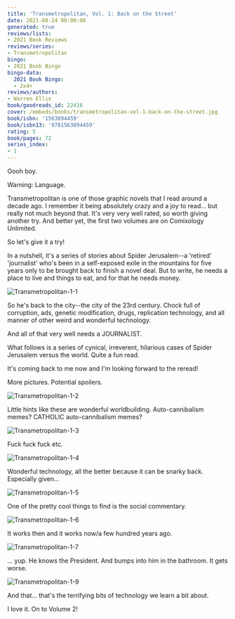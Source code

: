 ```yaml
---
title: 'Transmetropolitan, Vol. 1: Back on the Street'
date: 2021-08-24 00:00:00
generated: true
reviews/lists:
- 2021 Book Reviews
reviews/series:
- Transmetropolitan
bingo:
- 2021 Book Bingo
bingo-data:
  2021 Book Bingo:
  - 2x4+
reviews/authors:
- Warren Ellis
book/goodreads_id: 22416
cover: /embeds/books/transmetropolitan-vol-1-back-on-the-street.jpg
book/isbn: '1563894459'
book/isbn13: '9781563894459'
rating: 5
book/pages: 72
series_index:
- 1
---
```

Oooh boy.  

Warning: Language.  

<!--more-->

Transmetropolitan is one of those graphic novels that I read around a decade ago. I remember it being absolutely crazy and a joy to read... but really not much beyond that. It's very very well rated, so worth giving another try. And better yet, the first two volumes are on Comixology Unlimited.  

So let's give it a try!  

In a nutshell, it's a series of stories about Spider Jerusalem--a 'retired' 'journalist' who's been in a self-exposed exile in the mountains for five years only to be brought back to finish a novel deal. But to write, he needs a place to live and things to eat, and for that he needs money.  

![Transmetropolitan-1-1](/embeds/books/attachments/transmetropolitan-1-1.png)  

So he's back to the city--the city of the 23rd century. Chock full of corruption, ads, genetic modification, drugs, replication technology, and all manner of other weird and wonderful technology.  

And all of that very well needs a JOURNALIST.  

What follows is a series of cynical, irreverent, hilarious cases of Spider Jerusalem versus the world. Quite a fun read.  

It's coming back to me now and I'm looking forward to the reread!  

More pictures. Potential spoilers.  

![Transmetropolitan-1-2](/embeds/books/attachments/transmetropolitan-1-2.png)  

Little hints like these are wonderful worldbuilding. Auto-cannibalism memes? CATHOLIC auto-cannibalism memes?  

![Transmetropolitan-1-3](/embeds/books/attachments/transmetropolitan-1-3.png)  

Fuck fuck fuck etc.  

![Transmetropolitan-1-4](/embeds/books/attachments/transmetropolitan-1-4.png)  

Wonderful technology, all the better because it can be snarky back. Especially given...  

![Transmetropolitan-1-5](/embeds/books/attachments/transmetropolitan-1-5.png)  

One of the pretty cool things to find is the social commentary.  

![Transmetropolitan-1-6](/embeds/books/attachments/transmetropolitan-1-6.png)  

It works then and it works now/a few hundred years ago.  

![Transmetropolitan-1-7](/embeds/books/attachments/transmetropolitan-1-7.png)  

... yup. He knows the President. And bumps into him in the bathroom. It gets worse.  

![Transmetropolitan-1-9](/embeds/books/attachments/transmetropolitan-1-9.png)  

And that... that's the terrifying bits of technology we learn a bit about.  

I love it. On to Volume 2!